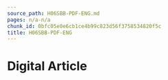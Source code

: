 ```yaml
---
source_path: H06SBB-PDF-ENG.md
pages: n/a-n/a
chunk_id: 0bfc05e0e6cb1ce4b99c823d56f3758534820f5c
title: H06SBB-PDF-ENG
---
```

# Digital Article
